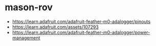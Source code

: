 # mason-rov
* https://learn.adafruit.com/adafruit-feather-m0-adalogger/pinouts
* https://learn.adafruit.com/assets/107293
* https://learn.adafruit.com/adafruit-feather-m0-adalogger/power-management


